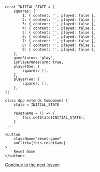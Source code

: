 ```
const INITIAL_STATE = {
    squares: {
        1: { content: '', played: false },
        2: { content: '', played: false },
        3: { content: '', played: false },
        4: { content: '', played: false },
        5: { content: '', played: false },
        6: { content: '', played: false },
        7: { content: '', played: false },
        8: { content: '', played: false },
        9: { content: '', played: false },
    },
    gameStatus: 'play',
    isPlayerOnesTurn: true,
    playerOne: {
        squares: [],
    },
    playerTwo: {
        squares: [],
    },
};
```

```
class App extends Component {
    state = INITIAL_STATE

    resetGame = () => {
        this.setState(INITIAL_STATE);
    }
...
```

```
<button
    className="reset-game"
    onClick={this.resetGame}
>
    Reset Game
</button>
```

[Continue to the next lesson](https://github.com/joeynguyen/react-tac-toe/blob/master/lessons/lesson-10-updating-player-scores.md)
